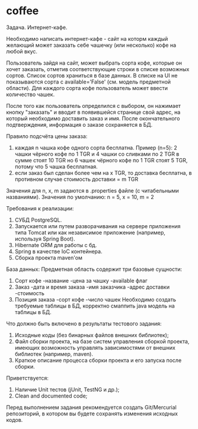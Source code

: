 # coffee
Задача. Интернет-кафе.

Необходимо написать интернет-кафе - сайт на которм каждый желающий может
заказать себе чашечку (или несколько) кофе на любой вкус.


Пользователь зайдя на сайт, может выбрать сорта кофе, которые он хочет
заказать, отметив соответствующие строки в списке возможных сортов.
Список сортов храниться в базе данных. В списке на UI не показываются
сорта с available='False' (см. модель предметной области).
Для каждого сорта кофе пользователь может ввести количество чашек.

После того как пользователь определился с выбором, он нажимает кнопку
"заказать" и вводит в появившейся странице свой адрес, на который
необходимо доставить заказ и имя. После окончательного подтверждения,
информация о заказе сохраняется в БД.

Правило подсчёта цены заказа:
  1. каждая n чашка кофе одного сорта бесплатна.
     Пример (n=5):
       2 чашки чёрного кофе по 1 TGR и 4 чашки со сливками по 2 TGR в
       сумме стоят 10 TGR
       но 6 чашек чёрного кофе по 1 TGR стоят 5 TGR, потому что 5 чашка
       бесплатная.
  2. если заказ был сделан более чем на x TGR, то доставка бесплатна,
     в противном случае стоимость доставки = m TGR

Значения для n, x, m задаются в .properties файле (с читабельными названиями). 
Значения по умолчанию: n = 5, x = 10, m = 2


Требования к реализации:
  1. СУБД PostgreSQL.
  2. Запускается или путем разворачивания на сервере приложения типа Tomcat
     или как независимое приложение (например, используя Spring Boot).
  3. Hibernate ORM для работы с бд.
  4. Spring в качестве IoC контейнера.
  5. Сборка проекта maven'ом

База данных:
Предметная область содержит три базовые сущности:
1. Сорт кофе
	-название
	-цена за чашку
	-available флаг
2. Заказ
	-дата и время заказа
	-имя заказчика
	-адрес доставки
	-стоимость
3. Позиция заказа
	-сорт кофе
	-число чашек
Необходимо создать требуемые таблицы в БД, корректно смаппить java модель на таблицы в БД.

Что должно быть включено в результаты тестового задания:
  1. Исходные коды (без бинарных файлов внешних библиотек);
  2. Файл сборки проекта, на базе систем управления сборкой проекта, имеющих
     возможность управлять зависимостями от внешних библиотек (например, 
     maven).
  3. Краткое описание процесса сборки проекта и его запуска после сборки.

Приветствуется:
  1. Наличие Unit тестов (jUnit, TestNG и др.);
  2. Clean and documented code;
 
Перед выполнением задания рекомендуется создать Git/Mercurial репозиторий,
в котором вы будете сохранять изменения исходных кодов.

